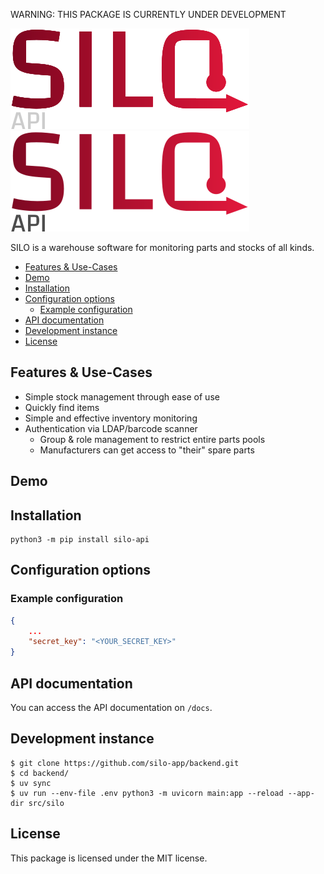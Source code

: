 WARNING: THIS PACKAGE IS CURRENTLY UNDER DEVELOPMENT

![SILO Logo](./src/silo/static/images/SILO_logo_API.png#gh-dark-mode-only)
![SILO Logo](./src/silo/static/images/SILO_logo_API-dark.png#gh-light-mode-only)

SILO is a warehouse software for monitoring parts and stocks of all kinds.

- [Features \& Use-Cases](#features--use-cases)
- [Demo](#demo)
- [Installation](#installation)
- [Configuration options](#configuration-options)
  - [Example configuration](#example-configuration)
- [API documentation](#api-documentation)
- [Development instance](#development-instance)
- [License](#license)


## Features & Use-Cases

* Simple stock management through ease of use
* Quickly find items
* Simple and effective inventory monitoring
* Authentication via LDAP/barcode scanner
  * Group & role management to restrict entire parts pools
  * Manufacturers can get access to "their" spare parts

## Demo


## Installation

```
python3 -m pip install silo-api
```

## Configuration options

### Example configuration

```json
{
    ...
    "secret_key": "<YOUR_SECRET_KEY>"
}
```

## API documentation

You can access the API documentation on `/docs`.

## Development instance

```
$ git clone https://github.com/silo-app/backend.git
$ cd backend/
$ uv sync
$ uv run --env-file .env python3 -m uvicorn main:app --reload --app-dir src/silo
```

## License

This package is licensed under the MIT license.